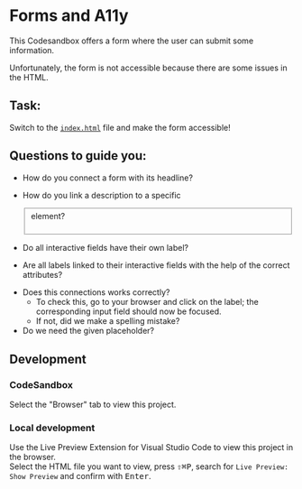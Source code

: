 # Forms and A11y

This Codesandbox offers a form where the user can submit some information.

Unfortunately, the form is not accessible because there are some issues in the HTML.

## Task:

Switch to the [`index.html`](./index.html) file and make the form accessible!

## Questions to guide you:

- How do you connect a form with its headline?
  <!-- von Isabell: -->
    <!-- <h1 id="title" class="title">Understanding A11y in Forms</h1>
  
        <form aria-labelledby="title" aria-describedby="description" for="title"> -->

- How do you link a description to a specific <fieldset> element?

<!-- mein Versuch: -->
<!--         <fieldset aria-describedby="description">
 -->

- Do all interactive fields have their own label?

<!-- I added one -->

- Are all labels linked to their interactive fields with the help of the correct attributes?

<!-- I linked them using for=. -->

- Does this connections works correctly?
  - To check this, go to your browser and click on the label; the corresponding input field should now be focused.
  - If not, did we make a spelling mistake?
  <!-- All working now -->
- Do we need the given placeholder?
  <!-- NO -->

## Development

### CodeSandbox

Select the "Browser" tab to view this project.

### Local development

Use the Live Preview Extension for Visual Studio Code to view this project in the browser.  
Select the HTML file you want to view, press <kbd>⇧</kbd><kbd>⌘</kbd><kbd>P</kbd>, search for `Live Preview: Show Preview` and confirm with <kbd>Enter</kbd>.
